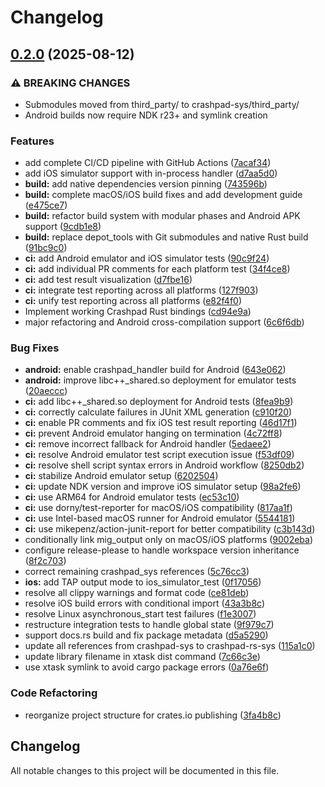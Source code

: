 # Changelog

## [0.2.0](https://github.com/bahamoth/crashpad-rs/compare/v0.1.0...v0.2.0) (2025-08-12)


### ⚠ BREAKING CHANGES

* Submodules moved from third_party/ to crashpad-sys/third_party/
* Android builds now require NDK r23+ and symlink creation

### Features

* add complete CI/CD pipeline with GitHub Actions ([7acaf34](https://github.com/bahamoth/crashpad-rs/commit/7acaf34048075944c1a11f003dafcf16502cddab))
* add iOS simulator support with in-process handler ([d7aa5d0](https://github.com/bahamoth/crashpad-rs/commit/d7aa5d00e39e1dc47f71da9731095e7830ed24f6))
* **build:** add native dependencies version pinning ([743596b](https://github.com/bahamoth/crashpad-rs/commit/743596bce7a3180f336fd93b2e258c00ec36c736))
* **build:** complete macOS/iOS build fixes and add development guide ([e475ce7](https://github.com/bahamoth/crashpad-rs/commit/e475ce711f4651d995033f4bddf84503ee85ace6))
* **build:** refactor build system with modular phases and Android APK support ([9cdb1e8](https://github.com/bahamoth/crashpad-rs/commit/9cdb1e845855419754a647fb07cf31134a7069c6))
* **build:** replace depot_tools with Git submodules and native Rust build ([91bc9c0](https://github.com/bahamoth/crashpad-rs/commit/91bc9c03a86e982c89ffa49ea0a33ccbd4bacc50))
* **ci:** add Android emulator and iOS simulator tests ([90c9f24](https://github.com/bahamoth/crashpad-rs/commit/90c9f24845644bf9414c2daaf0860e7678362276))
* **ci:** add individual PR comments for each platform test ([34f4ce8](https://github.com/bahamoth/crashpad-rs/commit/34f4ce8b4672fe2eb2978ee02119c60a3d46e0c8))
* **ci:** add test result visualization ([d7fbe16](https://github.com/bahamoth/crashpad-rs/commit/d7fbe16a60f7dfa2e7841bd7755ebdac5c0df73b))
* **ci:** integrate test reporting across all platforms ([127f903](https://github.com/bahamoth/crashpad-rs/commit/127f9034353637b3938cc1bb65fc32392e5bdb4a))
* **ci:** unify test reporting across all platforms ([e82f4f0](https://github.com/bahamoth/crashpad-rs/commit/e82f4f0cebd433a2aaa6ea10fb0fc6b4b9dc902a))
* Implement working Crashpad Rust bindings ([cd94e9a](https://github.com/bahamoth/crashpad-rs/commit/cd94e9aa622bc6cd1ef4b36bdc3f746964820d9c))
* major refactoring and Android cross-compilation support ([6c6f6db](https://github.com/bahamoth/crashpad-rs/commit/6c6f6dbc7529119dff3eda09b361d8435831ca02))


### Bug Fixes

* **android:** enable crashpad_handler build for Android ([643e062](https://github.com/bahamoth/crashpad-rs/commit/643e06231755ce7fae013f01c4dfa10b277b74e6))
* **android:** improve libc++_shared.so deployment for emulator tests ([20aeccc](https://github.com/bahamoth/crashpad-rs/commit/20aecccb2c790b2db87ab01e854fb950fc2038fe))
* **ci:** add libc++_shared.so deployment for Android tests ([8fea9b9](https://github.com/bahamoth/crashpad-rs/commit/8fea9b9f4bcc42266fcba906157744d937a2c58e))
* **ci:** correctly calculate failures in JUnit XML generation ([c910f20](https://github.com/bahamoth/crashpad-rs/commit/c910f20f54b8f2f7234ad563adea2808321c64f2))
* **ci:** enable PR comments and fix iOS test result reporting ([46d17f1](https://github.com/bahamoth/crashpad-rs/commit/46d17f11c2604d6ac655234feaa1825de1649cc7))
* **ci:** prevent Android emulator hanging on termination ([4c72ff8](https://github.com/bahamoth/crashpad-rs/commit/4c72ff88bbdf64ca7a0fa3c7574adc3ef72a94a3))
* **ci:** remove incorrect fallback for Android handler ([5edaee2](https://github.com/bahamoth/crashpad-rs/commit/5edaee22ab0be7e3852b7060fc8a19312ce22f41))
* **ci:** resolve Android emulator test script execution issue ([f53df09](https://github.com/bahamoth/crashpad-rs/commit/f53df09e71b69780dcf332d63d40da10e31cb34e))
* **ci:** resolve shell script syntax errors in Android workflow ([8250db2](https://github.com/bahamoth/crashpad-rs/commit/8250db24c89a4b27df78f3856484f0b171fcbfa9))
* **ci:** stabilize Android emulator setup ([6202504](https://github.com/bahamoth/crashpad-rs/commit/6202504294a9fb9218e05b56697536300edda263))
* **ci:** update NDK version and improve iOS simulator setup ([98a2fe6](https://github.com/bahamoth/crashpad-rs/commit/98a2fe629b081347c1687f059d2a14a939ae2ea9))
* **ci:** use ARM64 for Android emulator tests ([ec53c10](https://github.com/bahamoth/crashpad-rs/commit/ec53c105dfa66eb5f22b1ca36139f6c21cc921ee))
* **ci:** use dorny/test-reporter for macOS/iOS compatibility ([817aa1f](https://github.com/bahamoth/crashpad-rs/commit/817aa1feebbce117d72a9cc9cd54be295e04c9d6))
* **ci:** use Intel-based macOS runner for Android emulator ([5544181](https://github.com/bahamoth/crashpad-rs/commit/554418130229ea01006ebf5866faad121151a89e))
* **ci:** use mikepenz/action-junit-report for better compatibility ([c3b143d](https://github.com/bahamoth/crashpad-rs/commit/c3b143de526ba8a34530ad4a1747595482d758b0))
* conditionally link mig_output only on macOS/iOS platforms ([9002eba](https://github.com/bahamoth/crashpad-rs/commit/9002ebaefbd585edad3c18774358ce3760600156))
* configure release-please to handle workspace version inheritance ([8f2c703](https://github.com/bahamoth/crashpad-rs/commit/8f2c70353316020869860c7af2185e848920fb1c))
* correct remaining crashpad_sys references ([5c76cc3](https://github.com/bahamoth/crashpad-rs/commit/5c76cc32138efb142cc40d99e6cafb9f7aa7a49b))
* **ios:** add TAP output mode to ios_simulator_test ([0f17056](https://github.com/bahamoth/crashpad-rs/commit/0f17056ddcb0a2a17ed5752f15671737d37dabaa))
* resolve all clippy warnings and format code ([ce81deb](https://github.com/bahamoth/crashpad-rs/commit/ce81deb910c23e70c1d339090cb8fc96b531ff80))
* resolve iOS build errors with conditional import ([43a3b8c](https://github.com/bahamoth/crashpad-rs/commit/43a3b8c5b7b5def1dd4ec16f8381eab65a23f527))
* resolve Linux asynchronous_start test failures ([f1e3007](https://github.com/bahamoth/crashpad-rs/commit/f1e30074e6b7805228d9b33bc4cb3f0124883157))
* restructure integration tests to handle global state ([9f979c7](https://github.com/bahamoth/crashpad-rs/commit/9f979c784f73bff333da9f20e55e2abe7ce9670c))
* support docs.rs build and fix package metadata ([d5a5290](https://github.com/bahamoth/crashpad-rs/commit/d5a52902c6d60a7dd2f15802b8bf7af9214e2a4f))
* update all references from crashpad-sys to crashpad-rs-sys ([115a1c0](https://github.com/bahamoth/crashpad-rs/commit/115a1c02a246a7ad31499d414a0b992d0dee627a))
* update library filename in xtask dist command ([7c66c3e](https://github.com/bahamoth/crashpad-rs/commit/7c66c3e40a196026a38284bf7c72b7b42da65868))
* use xtask symlink to avoid cargo package errors ([0a76e6f](https://github.com/bahamoth/crashpad-rs/commit/0a76e6f09bdea49c96a9ad7b4aa3057b1b95d3fd))


### Code Refactoring

* reorganize project structure for crates.io publishing ([3fa4b8c](https://github.com/bahamoth/crashpad-rs/commit/3fa4b8c8a30301c1bd4825ae1de47d4ac70a5651))

## Changelog

All notable changes to this project will be documented in this file.
